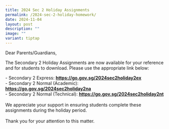 ```yaml
---
title: 2024 Sec 2 Holiday Assignments
permalink: /2024-sec-2-holiday-homework/
date: 2024-11-04
layout: post
description: ""
image: ""
variant: tiptap
---
```

<p>Dear Parents/Guardians,</p>
<p>The Secondary 2 Holiday Assignments are now available for your reference
and for students to download. Please use the appropriate link below:</p>
<p>- Secondary 2 Express: <strong><a href="https://go.gov.sg/2024sec2holiday2na" rel="noopener noreferrer nofollow" target="_blank">https://go.gov.sg/2024sec2holiday2ex</a></strong>
<br>- Secondary 2 Normal (Academic): <strong><a href="https://go.gov.sg/2024sec2holiday2na" rel="noopener noreferrer nofollow" target="_blank">https://go.gov.sg/2024sec2holiday2na</a></strong>
<br>- Secondary 2 Normal (Technical): <strong><a href="https://go.gov.sg/2024sec2holiday2na" rel="noopener noreferrer nofollow" target="_blank">https://go.gov.sg/2024sec2holiday2nt</a></strong>
<br>
<br>We appreciate your support in ensuring students complete these assignments
during the holiday period.
<br>
<br>Thank you for your attention to this matter.</p>
<p></p>
<p></p>
<p></p>
<p></p>